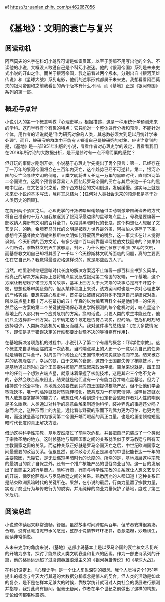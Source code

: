#! https://zhuanlan.zhihu.com/p/462967056

# 《基地》：文明的衰亡与复兴

## 阅读动机

阿西莫夫的名字在科幻小说界可谓是如雷贯耳，以至于我都不用写出他的全名。不读他的小说，大概没人敢说自己是个科幻小说迷。他的《银河帝国》系列是未来史式小说的开山之作。而关于银河帝国，我之前看过两个版本，分别出自《银河英雄传说》和《星球大战》系列电影，他们的述事形式都属于未来史。我想看看阿西莫夫的银河帝国和之前我看到的两个版本有什么不同，而《基地》正是《银河帝国》系列的第一部。

## 概述与点评

小说引入的第一个概念叫做『心理史学』。根据描述，这是一种用统计学预测未来的学科。这门学科有个有趣的特点：它只能对一个整体进行分析和预测，不能针对个体，用作者的话说就是“作为研究对象的人类，其总数必须大到足以用统计学来处理”。而且，被研究的群体中不能有人知道自己是被研究的对象。应该注意到的是，《基地》是一部1951年出版的小说，看看作者对心理史学的设定，再看看我们在2019年所讨论的大数据分析，是不是顿时有一点不寒而栗的感觉？

但好玩的事情才刚刚开始。小说基于心理史学先提出了两个预言：第一，已经存在了一万年的银河帝国将会在三百年内灭亡，这个趋势已经不可逆转。第二，银河帝国的灭亡会导致文明的倒退，人类文明将进入长达一万年的黑暗时代，直到银河第二帝国建立。这两个预言很容易让人回忆起罗马帝国的灭亡与其后长达一千年的黑暗中世纪。在文艺复兴之前，整个西方社会的文明倒退，发展缓慢。这实际上就是未来史小说的基本写法，我将其总结为：【任何对人类社会未来的预测都是基于对人类历史的回顾】。

在提出两个预言之后，心理史学的开拓者哈里谢顿通过主动刺激帝国统治者的方式将自己准备的十万人自我放逐到了银河系最边缘的星球端点星上，号称是要编著一部收纳人类所有文明的百科全书，以缩减黑暗时代的长度。这个构想让人想起了文艺复兴，的确，希腊罗马时代的文明是被西方世界最外围，阿拉伯人保存了下来。想想今天基督教文明嘲笑穆斯林文明如何野蛮落后的嘴脸，这一事实实在让人觉得讽刺。今天所谓的西方文明，有多少是四百年前靠翻译阿拉伯文找回来的？如果如人们所说，穆斯林文明天生就邪恶，封闭，为什么他们保存了希腊-罗马的文明，而基督教文明自己却将其丢了一千年？今天穆斯林文明所面临的问题，真的主要责任在它自己吗？我觉得最没资格这样说的，就是那些西方人了。

当然，哈里谢顿缩短黑暗时代长度的解决方案远不止编著一部百科全书那么简单，他真正的解决方案实际上是将端点星发展成银河第二帝国的发端，一个基地，这个方案让我想起了诺亚方舟的故事，基本上西方关于大灾难的故事总是离不开这个梗，想想也够审美疲劳的。但从某种程度上来说，该方案同时也是一次对心理史学的严格实践。要想实践心理史学，首先要让被研究的群体不知道自己是研究对象，所以端点星上那十万人在最初的五十年真的以为编著百科全书是他们唯一的任务。然后这一方案的第二个关键就是确保心理史学所预测的每个危机时刻，端点星这个基地上的人都只有一个应对危机的方案。换句话说，只要人类的求生本能还在，他们只会选择那一种方案。我不确定这个设定是否符合现实，但的确，在危机时刻的选择越少，人类解决危机的可能反而越大。我对这件事的总结是：【在大多数情况下，即使是基于错误决定的行动都要比犹豫不决的等待更有作用】。

在基地解决各项危机的过程中，小说引入了第二个有趣的概念：『科学性宗教』。这个概念来自基地面临的第一次危机，当时端点星上的人还一心一意以为自己的任务就是编著百科全书，对周围四个闹独立的王国带来的现实威胁视而不见。结果被吞并的危机降临了，幸运的是，由于文明的衰退，这四个王国都失传了核能技术，于是基地通过同时向四个王国提供核能产品玩起来政治平衡。简单来说就是，四王国中的任何一个想独占端点星，就意味着掌握了核能技术，这是其它三个绝不允许的，必然会联合起来阻止。结果就是他们没有一个有能力吞并端点星基地。但为了维持这个政治平衡，基地就必须要做到只向四王国提供核能产品，但不让他们学会核能技术。唯一的选择就是将核能神格化，使其成为一种宗教信仰，这样自然就没有人敢想要掌握神的能力了。我想任何人看到这个设定都会感叹作者对人性的嘲讽是多么幽默。人类通过对科学的恶意曲解来制造伪科学，装神弄鬼的事迹还少吗？总而言之，这种形而上的力量，远比看似野蛮的形而下的武力更为可怕，也更为黑暗，而这就是基地作为银河第二帝国开端而崛起的真正力量，也是哈里谢顿缩短黑暗时代长度的真正解决方法。

借助这种科学性宗教，基地安然度过了前两次危机，并且把自己包装成了一个类似于宗教圣地的地方。这时候基地与周围国家之间的关系就类似于罗马教廷与所有天主教国家之间的关系。而这种关系正好就是罗马帝国灭亡之后，中世纪欧洲国家之间最重要的政治关系。但很显然，这种政治关系正是黑暗的中世纪能长达一千年的主要原因，光靠它，是无法缩短黑暗时代的长度的。所幸的是，基地发展这种宗教的最初目的除了自保之外，还有一个推广核能产品的世俗商业目的。这一目的发展出了重商主义的行星商人，简称行商，行商与科学性宗教的关系就让人想文艺复兴的开端，佛罗伦萨商人与罗马教廷之间的关系。熟悉历史的人都知道！这种关系正是结束欧洲黑暗时代的关键所在。果然，在小说的最后，行商力量赢了宗教力量，实现了商业行为与传教行为的脱钩，并用纯粹的商业力量保护了基地，度过了第三次危机。

## 阅读总结

小说整体读起来非常流畅，舒服。虽然故事时间跨度两百年，但节奏安排很紧凑，合理，没有丝毫拖泥带水的感觉，整部小说情节环环相扣，悬念迭起，妙趣横生，阅读非常愉悦。

从未来史学的角度来说，《基地》这部小说基本上是以罗马帝国的衰亡和文艺复兴的开端为参考，探讨了能导致人类文明衰退和复兴的因素。作为一部史诗系列的开篇，他的格局远远超了过强调英雄浪漫主义的《银河英雄传说》和《星球大战》。

在科幻设定上，『心理史学』是一个让人印象深刻的概念。我个人觉得这个1951年提出的概念与今天大行其道的大数据分析概念是惊人的契合。但人类的活动是如此的复杂，是不是在样本足够大的时候，靠数学统计就可对人类社会的发展进行预测并指导，我对此尚有疑问。但毫无疑问，作者在半个世纪之前做出了这样的构想，无论如何都堪称震撼。
